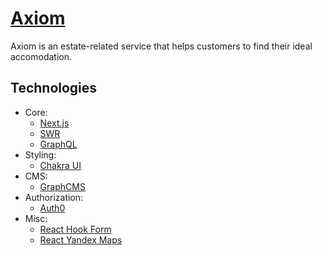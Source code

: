 # [Axiom](https://axiom.vercel.app/)

Axiom is an estate-related service that helps customers to find their ideal accomodation.

## Technologies

- Core:
  - [Next.js](https://nextjs.org/)
  - [SWR](https://swr.vercel.app/)
  - [GraphQL](https://graphql.org/)
- Styling:
  - [Chakra UI](https://chakra-ui.com/)
- CMS:
  - [GraphCMS](https://graphcms.com/docs)
- Authorization:
  - [Auth0](https://auth0.com/)
- Misc:
  - [React Hook Form](https://react-hook-form.com/)
  - [React Yandex Maps](https://react-yandex-maps.vercel.app/)
